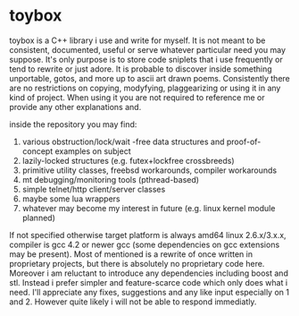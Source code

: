 toybox
======

toybox is a C++ library i use and write for myself. It is not meant to be consistent, documented, useful or serve whatever particular need you may suppose. It's only purpose is to store code sniplets that i use frequently or tend to rewrite or just adore. It is probable to discover inside something unportable, gotos, and more up to ascii art drawn poems. Consistently there are no restrictions on copying, modyfying, plaggearizing or using it in any kind of project. When using it you are not required to reference me or provide any other explanations and.

inside the repository you may find:
1. various obstruction/lock/wait -free data structures and proof-of-concept examples on subject
2. lazily-locked structures (e.g. futex+lockfree crossbreeds)
3. primitive utility classes, freebsd workarounds, compiler workarounds
4. mt debugging/monitoring tools (pthread-based)
5. simple telnet/http client/server classes
6. maybe some lua wrappers
7. whatever may become my interest in future (e.g. linux kernel module planned)

If not specified otherwise target platform is always amd64 linux 2.6.x/3.x.x, compiler is gcc 4.2 or newer gcc (some dependencies on gcc extensions may be present). Most of mentioned is a rewrite of once written in proprietary projects, but there is absolutely no proprietary code here. Moreover i am reluctant to introduce any dependencies including boost and stl. Instead i prefer simpler and feature-scarce code which only does what i need. I'll appreciate any fixes, suggestions and any like input especially on 1 and 2. However quite likely i will not be able to respond immediatly.
